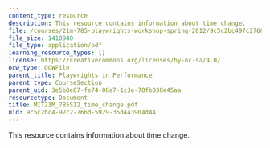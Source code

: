 ```yaml
---
content_type: resource
description: This resource contains information about time change.
file: /courses/21m-785-playwrights-workshop-spring-2012/9c5c2bc497c2766d592935d443904d44_MIT21M_785S12_time_change.pdf
file_size: 1410940
file_type: application/pdf
learning_resource_types: []
license: https://creativecommons.org/licenses/by-nc-sa/4.0/
ocw_type: OCWFile
parent_title: Playwrights in Performance
parent_type: CourseSection
parent_uid: 3e5b0e87-fe74-08a7-1c3e-78fb038e45aa
resourcetype: Document
title: MIT21M_785S12_time_change.pdf
uid: 9c5c2bc4-97c2-766d-5929-35d443904d44
---
```

This resource contains information about time change.